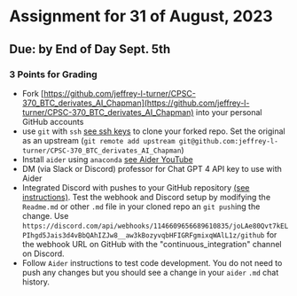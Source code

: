 # Assignment for 31 of August, 2023
## Due: by End of Day Sept. 5th

### 3 Points for Grading

* Fork [https://github.com/jeffrey-l-turner/CPSC-370_BTC_derivates_AI_Chapman](https://github.com/jeffrey-l-turner/CPSC-370_BTC_derivates_AI_Chapman) into your personal GitHub accounts
* use `git` with `ssh` [see ssh keys](https://docs.github.com/en/authentication/connecting-to-github-with-ssh/about-ssh) to clone your forked repo. Set the original as an upstream (`git remote add upstream git@github.com:jeffrey-l-turner/CPSC-370_BTC_derivates_AI_Chapman`) 
* Install `aider` using `anaconda` [see Aider YouTube](https://youtu.be/df8afeb1FY8?si=wFqF5w6vcjMVskXx&t=35)
* DM (via Slack or Discord) professor for Chat GPT 4 API key to use with Aider
* Integrated Discord with pushes to your GitHub repository [(see instructions)](https://dev.to/inezabonte/how-to-get-github-notifications-on-your-discord-server-2j9o). Test the webhook and Discord setup by modifying the `Readme.md` or other `.md` file in your cloned repo an `git push`ing the change. Use `https://discord.com/api/webhooks/1146609656689610835/joLAe80Qvt7kELPIhgd5Jais3d4vBbQAhIZJw8__aw3kBozyvqbHFIGRFgmixqWAlL1z/github` for the webhook URL on GitHub with the "continuous_integration" channel on Discord.
* Follow `Aider` instructions to test code development. You do not need to push any changes but you should see a change in your `aider` `.md` chat history.

